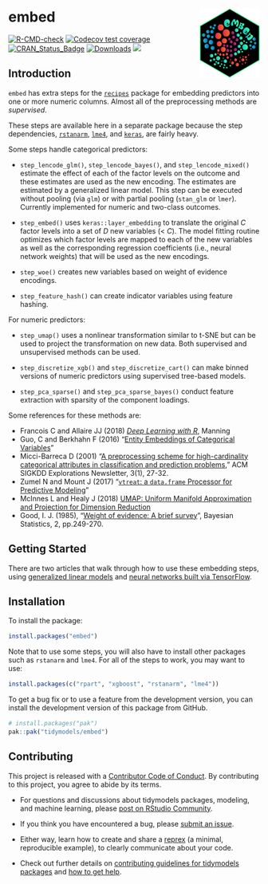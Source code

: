 
# embed <a href='https://embed.tidymodels.org'><img src='man/figures/logo.png' align="right" height="139" /></a>

<!-- badges: start -->

[![R-CMD-check](https://github.com/tidymodels/embed/actions/workflows/R-CMD-check.yaml/badge.svg)](https://github.com/tidymodels/embed/actions/workflows/R-CMD-check.yaml)
[![Codecov test
coverage](https://codecov.io/gh/tidymodels/embed/branch/main/graph/badge.svg)](https://app.codecov.io/gh/tidymodels/embed?branch=main)
[![CRAN_Status_Badge](https://www.r-pkg.org/badges/version/embed)](https://CRAN.r-project.org/package=embed)
[![Downloads](https://CRANlogs.r-pkg.org/badges/embed)](https://CRAN.r-project.org/package=embed)
![](https://img.shields.io/badge/lifecycle-maturing-blue.svg)
<!-- badges: end -->

## Introduction

`embed` has extra steps for the
[`recipes`](https://recipes.tidymodels.org/) package for embedding
predictors into one or more numeric columns. Almost all of the
preprocessing methods are *supervised*.

These steps are available here in a separate package because the step
dependencies, [`rstanarm`](https://CRAN.r-project.org/package=rstanarm),
[`lme4`](https://CRAN.r-project.org/package=lme4), and
[`keras`](https://CRAN.r-project.org/package=keras), are fairly heavy.

Some steps handle categorical predictors:

- `step_lencode_glm()`, `step_lencode_bayes()`, and
  `step_lencode_mixed()` estimate the effect of each of the factor
  levels on the outcome and these estimates are used as the new
  encoding. The estimates are estimated by a generalized linear model.
  This step can be executed without pooling (via `glm`) or with partial
  pooling (`stan_glm` or `lmer`). Currently implemented for numeric and
  two-class outcomes.

- `step_embed()` uses `keras::layer_embedding` to translate the original
  *C* factor levels into a set of *D* new variables (\< *C*). The model
  fitting routine optimizes which factor levels are mapped to each of
  the new variables as well as the corresponding regression coefficients
  (i.e., neural network weights) that will be used as the new encodings.

- `step_woe()` creates new variables based on weight of evidence
  encodings.

- `step_feature_hash()` can create indicator variables using feature
  hashing.

For numeric predictors:

- `step_umap()` uses a nonlinear transformation similar to t-SNE but can
  be used to project the transformation on new data. Both supervised and
  unsupervised methods can be used.

- `step_discretize_xgb()` and `step_discretize_cart()` can make binned
  versions of numeric predictors using supervised tree-based models.

- `step_pca_sparse()` and `step_pca_sparse_bayes()` conduct feature
  extraction with sparsity of the component loadings.

Some references for these methods are:

- Francois C and Allaire JJ (2018) [*Deep Learning with
  R*](https://www.manning.com/books/deep-learning-with-r), Manning
- Guo, C and Berkhahn F (2016) “[Entity Embeddings of Categorical
  Variables](https://arxiv.org/abs/1604.06737)”
- Micci-Barreca D (2001) “[A preprocessing scheme for high-cardinality
  categorical attributes in classification and prediction
  problems](https://scholar.google.com/scholar?hl=en&as_sdt=0%2C5&q=A+preprocessing+scheme+for+high-cardinality+categorical+attributes+in+classification+and+prediction+problems&btnG=),”
  ACM SIGKDD Explorations Newsletter, 3(1), 27-32.
- Zumel N and Mount J (2017) “[`vtreat`: a `data.frame` Processor for
  Predictive Modeling](https://arxiv.org/abs/1611.09477)”
- McInnes L and Healy J (2018) [UMAP: Uniform Manifold Approximation and
  Projection for Dimension Reduction](https://arxiv.org/abs/1802.03426)
- Good, I. J. (1985), “[Weight of evidence: A brief
  survey](https://scholar.google.com/scholar?hl=en&as_sdt=0%2C5&q=Weight+of+evidence%3A+A+brief+survey&btnG=)”,
  Bayesian Statistics, 2, pp.249-270.

## Getting Started

There are two articles that walk through how to use these embedding
steps, using [generalized linear
models](https://embed.tidymodels.org/articles/Applications/GLM.html) and
[neural networks built via
TensorFlow](https://embed.tidymodels.org/articles/Applications/Tensorflow.html).

## Installation

To install the package:

``` r
install.packages("embed")
```

Note that to use some steps, you will also have to install other
packages such as `rstanarm` and `lme4`. For all of the steps to work,
you may want to use:

``` r
install.packages(c("rpart", "xgboost", "rstanarm", "lme4"))
```

To get a bug fix or to use a feature from the development version, you
can install the development version of this package from GitHub.

``` r
# install.packages("pak")
pak::pak("tidymodels/embed")
```

## Contributing

This project is released with a [Contributor Code of
Conduct](https://contributor-covenant.org/version/2/0/CODE_OF_CONDUCT.html).
By contributing to this project, you agree to abide by its terms.

- For questions and discussions about tidymodels packages, modeling, and
  machine learning, please [post on RStudio
  Community](https://community.rstudio.com/new-topic?category_id=15&tags=tidymodels,question).

- If you think you have encountered a bug, please [submit an
  issue](https://github.com/tidymodels/embed/issues).

- Either way, learn how to create and share a
  [reprex](https://reprex.tidyverse.org/articles/articles/learn-reprex.html)
  (a minimal, reproducible example), to clearly communicate about your
  code.

- Check out further details on [contributing guidelines for tidymodels
  packages](https://www.tidymodels.org/contribute/) and [how to get
  help](https://www.tidymodels.org/help/).
